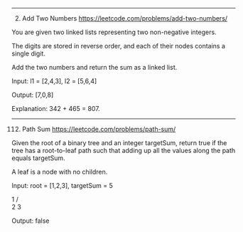 
-------------

2. Add Two Numbers
https://leetcode.com/problems/add-two-numbers/

You are given two linked lists representing two non-negative integers.

The digits are stored in reverse order, and each of their nodes contains a single digit.

Add the two numbers and return the sum as a linked list.

Input: l1 = [2,4,3], l2 = [5,6,4]

Output: [7,0,8]

Explanation: 342 + 465 = 807.

-------------

112. Path Sum
https://leetcode.com/problems/path-sum/

Given the root of a binary tree and an integer targetSum, return true if the tree has a root-to-leaf path such that adding up all the values along the path equals targetSum.

A leaf is a node with no children.

Input: root = [1,2,3], targetSum = 5

  1
 / \
2   3

Output: false

